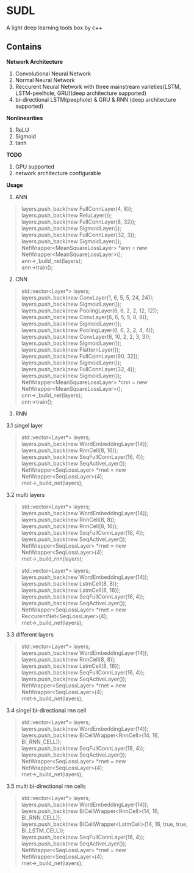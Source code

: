 # SUDL

A light deep learning tools box by c++

## Contains

**Network Architecture**
1. Convolutional Neural Network 
2. Normal Neural Network
3. Reccurent Neural Network with three mainstream varieties(LSTM, LSTM-peelhole, GRU)(deep architecture supported)
4. bi-directional LSTM(peephole) & GRU & RNN (deep architecture supported)

**Nonlinearities**
1. ReLU
2. Sigmoid
3. tanh

**TODO**
1. GPU supported
2. network architecture configurable 

**Usage**
1. ANN
> layers.push_back(new FullConnLayer(4, 8));  </br>
layers.push_back(new ReluLayer());  </br>
layers.push_back(new FullConnLayer(8, 32));  </br>
layers.push_back(new SigmoidLayer());  </br>
layers.push_back(new FullConnLayer(32, 3));   </br>
layers.push_back(new SigmoidLayer());  </br>
NetWrapper\<MeanSquareLossLayer\> *ann = new NetWrapper\<MeanSquareLossLayer\>();  </br>
ann->_build_net(layers); </br>
ann->train(); </br>

2. CNN
> std::vector<Layer*> layers; </br>
layers.push_back(new ConvLayer(1, 6, 5, 5, 24, 24)); </br>
layers.push_back(new SigmoidLayer()); </br>
layers.push_back(new PoolingLayer(6, 6, 2, 2, 12, 12)); </br>
layers.push_back(new ConvLayer(6, 6, 5, 5, 8, 8)); </br>
layers.push_back(new SigmoidLayer()); </br>
layers.push_back(new PoolingLayer(6, 6, 2, 2, 4, 4)); </br>
layers.push_back(new ConvLayer(6, 10, 2, 2, 3, 3)); </br>
layers.push_back(new SigmoidLayer()); </br>
layers.push_back(new FlatternLayer()); </br>
layers.push_back(new FullConnLayer(90, 32)); </br>
layers.push_back(new SigmoidLayer()); </br>
layers.push_back(new FullConnLayer(32, 4)); </br>
layers.push_back(new SigmoidLayer()); </br>
NetWrapper\<MeanSquareLossLayer\> *cnn = new NetWrapper\<MeanSquareLossLayer\>(); </br>
cnn->_build_net(layers); </br>
cnn->train();

3. RNN 

3.1 singel layer
> std::vector<Layer*> layers; </br>
layers.push_back(new WordEmbeddingLayer(14)); </br>
layers.push_back(new RnnCell(8, 16)); </br>
layers.push_back(new SeqFullConnLayer(16, 4)); </br>
layers.push_back(new SeqActiveLayer()); </br>
NetWrapper\<SeqLossLayer\> *rnet = new NetWrapper\<SeqLossLayer\>(4); </br>
rnet->_build_net(layers);  </br>

3.2 multi layers
> std::vector<Layer*> layers; </br>
layers.push_back(new WordEmbeddingLayer(14)); </br>
layers.push_back(new RnnCell(8, 8)); </br>
layers.push_back(new RnnCell(8, 16)); </br>
layers.push_back(new SeqFullConnLayer(16, 4)); </br>
layers.push_back(new SeqActiveLayer()); </br>
NetWrapper\<SeqLossLayer\> *rnet = new NetWrapper\<SeqLossLayer\>(4); </br>
rnet->_build_rnn(layers);  </br>

> std::vector<Layer*> layers; </br>
layers.push_back(new WordEmbeddingLayer(14)); </br>
layers.push_back(new LstmCell(8, 8)); </br>
layers.push_back(new LstmCell(8, 16)); </br>
layers.push_back(new SeqFullConnLayer(16, 4)); </br>
layers.push_back(new SeqActiveLayer()); </br>
NetWrapper\<SeqLossLayer\> *rnet = new ReccurentNet\<SeqLossLayer\>(4); </br>
rnet->_build_net(layers);  </br>


3.3 different layers
> std::vector<Layer*> layers; </br>
layers.push_back(new WordEmbeddingLayer(14)); </br>
layers.push_back(new RnnCell(8, 8)); </br>
layers.push_back(new LstmCell(8, 16)); </br>
layers.push_back(new SeqFullConnLayer(16, 4)); </br>
layers.push_back(new SeqActiveLayer()); </br>
NetWrapper\<SeqLossLayer\> *rnet = new NetWrapper\<SeqLossLayer\>(4); </br>
rnet->_build_net(layers);  </br>

3.4 singel bi-directional rnn cell
>std::vector<Layer*> layers; </br>
layers.push_back(new WordEmbeddingLayer(14)); </br>
layers.push_back(new BiCellWrapper\<RnnCell\>(14, 16, BI_RNN_CELL)); </br>
layers.push_back(new SeqFullConnLayer(16, 4)); </br>
layers.push_back(new SeqActiveLayer()); </br>
NetWrapper\<SeqLossLayer\> *rnet = new NetWrapper\<SeqLossLayer\>(4); </br>
rnet->_build_net(layers);  </br>

3.5 multi bi-directional rnn cells
>std::vector<Layer*> layers; </br>
layers.push_back(new WordEmbeddingLayer(14)); </br>
layers.push_back(new BiCellWrapper\<RnnCell\>(14, 16, BI_RNN_CELL)); </br>
layers.push_back(new BiCellWrapper\<LstmCell\>(14, 16, true, true, BI_LSTM_CELL)); </br>
layers.push_back(new SeqFullConnLayer(16, 4)); </br>
layers.push_back(new SeqActiveLayer()); </br>
NetWrapper\<SeqLossLayer\> *rnet = new NetWrapper\<SeqLossLayer\>(4); </br>
rnet->_build_net(layers);  </br>

